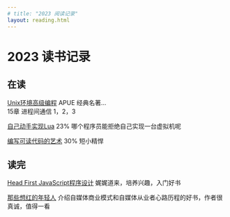 ```yaml
---
# title: "2023 阅读记录"
layout: reading.html 
---
```


# 2023 读书记录

## 在读

[Unix环境高级编程](https://book.douban.com/subject/25900403/) APUE 经典名著...  
    15章 进程间通信 1，2，3

[自己动手实现Lua](https://book.douban.com/subject/30348061/)  23%  哪个程序员能拒绝自己实现一台虚拟机呢  

[编写可读代码的艺术](https://book.douban.com/subject/10797189/) 30% 短小精悍

## 读完
[Head First JavaScript程序设计](https://book.douban.com/subject/27120520/) 娓娓道来，培养兴趣，入门好书

[那些想红的年轻人](https://book.douban.com/subject/35236126/) 介绍自媒体商业模式和自媒体从业者心路历程的好书，作者很真诚，值得一看
